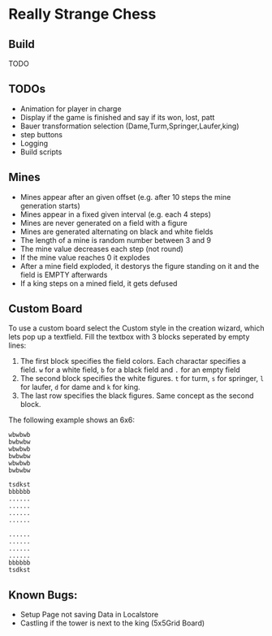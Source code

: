 # Really Strange Chess

## Build
TODO

## TODOs
  - Animation for player in charge
  - Display if the game is finished and say if its won, lost, patt
  - Bauer transformation selection (Dame,Turm,Springer,Laufer,king)
  - step buttons
  - Logging
  - Build scripts



## Mines
 - Mines appear after an given offset (e.g. after 10 steps the mine generation starts)
 - Mines appear in a fixed given interval (e.g. each 4 steps)
 - Mines are never generated on a field with a figure
 - Mines are generated alternating on black and white fields
 - The length of a mine is random number between 3 and 9
 - The mine value decreases each step (not round)
 - If the mine value reaches 0 it explodes
 - After a mine field exploded, it destorys the figure standing on it and the field is EMPTY afterwards
 - If a king steps on a mined field, it gets defused

## Custom Board
To use a custom board select the Custom style in the creation wizard, which lets pop up a textfield. Fill the textbox with 3 blocks seperated by empty lines:
 1. The first block specifies the field colors. Each charactar specifies a field. `w` for a white field, `b` for a black field and `.` for an empty field
 2. The second block specifies the white figures. `t` for turm, `s` for springer, `l` for laufer, `d` for dame and `k` for king.
 3. The last row specifies the black figures. Same concept as the second block.

The following example shows an 6x6:
```
wbwbwb
bwbwbw
wbwbwb
bwbwbw
wbwbwb
bwbwbw

tsdkst
bbbbbb
......
......
......
......

......
......
......
......
bbbbbb
tsdkst
``` 

## Known Bugs:
 - Setup Page not saving Data in Localstore
 - Castling if the tower is next to the king (5x5Grid Board)
